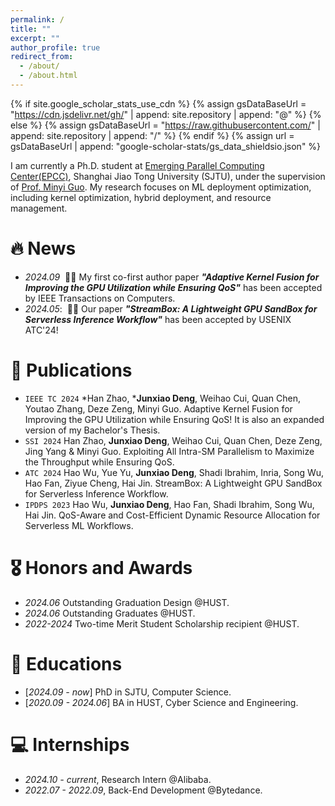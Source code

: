 ```yaml
---
permalink: /
title: ""
excerpt: ""
author_profile: true
redirect_from: 
  - /about/
  - /about.html
---
```


{% if site.google_scholar_stats_use_cdn %}
{% assign gsDataBaseUrl = "https://cdn.jsdelivr.net/gh/" | append: site.repository | append: "@" %}
{% else %}
{% assign gsDataBaseUrl = "https://raw.githubusercontent.com/" | append: site.repository | append: "/" %}
{% endif %}
{% assign url = gsDataBaseUrl | append: "google-scholar-stats/gs_data_shieldsio.json" %}

<span class='anchor' id='about-me'></span>

I am currently a Ph.D. student at [Emerging Parallel Computing Center(EPCC)](http://epcc.sjtu.edu.cn/), Shanghai Jiao Tong University (SJTU), under the supervision of [Prof. Minyi Guo](https://cs.sjtu.edu.cn/~guo-my/). My research focuses on ML deployment optimization, including kernel optimization, hybrid deployment, and resource management.

<!-- My research interest includes neural machine translation and computer vision. I have published more than 100 papers at the top international AI conferences with total <a href='https://scholar.google.com/citations?user=6ZLEQ04AAAAJ'>google scholar citations <strong><span id='total_cit'>260000+</span></strong></a> (You can also use google scholar badge <a href='https://scholar.google.com/citations?user=6ZLEQ04AAAAJ'><img src="https://img.shields.io/endpoint?url={{ url | url_encode }}&logo=Google%20Scholar&labelColor=f6f6f6&color=9cf&style=flat&label=citations"></a>). -->


# 🔥 News
- *2024.09* &nbsp;🎉🎉 My first co-first author paper ***"Adaptive Kernel Fusion for Improving the GPU Utilization while Ensuring QoS"*** has been accepted by IEEE Transactions on Computers.
- *2024.05*: &nbsp;🎉🎉 Our paper ***"StreamBox: A Lightweight GPU SandBox for Serverless Inference Workflow"*** has been accepted by USENIX ATC'24!

# 📝 Publications 
- `IEEE TC 2024` \*Han Zhao, \***Junxiao Deng**, Weihao Cui, Quan Chen, Youtao Zhang, Deze Zeng, Minyi Guo. Adaptive Kernel Fusion for Improving the GPU Utilization while Ensuring QoS! It is also an expanded version of my Bachelor's Thesis.
- `SSI 2024` Han Zhao, **Junxiao Deng**, Weihao Cui, Quan Chen, Deze Zeng, Jing Yang & Minyi Guo. Exploiting All Intra-SM Parallelism to Maximize the Throughput while Ensuring QoS.
- `ATC 2024` Hao Wu, Yue Yu, **Junxiao Deng**, Shadi Ibrahim, Inria, Song Wu, Hao Fan, Ziyue Cheng, Hai Jin. StreamBox: A Lightweight GPU SandBox for Serverless Inference Workflow.
- `IPDPS 2023` Hao Wu, **Junxiao Deng**, Hao Fan, Shadi Ibrahim, Song Wu, Hai Jin. QoS-Aware and Cost-Efficient Dynamic Resource Allocation for Serverless ML Workflows.

# 🎖 Honors and Awards
- *2024.06* Outstanding Graduation Design @HUST.
- *2024.06* Outstanding Graduates @HUST.
- *2022-2024* Two-time Merit Student Scholarship recipient @HUST.

# 📖 Educations
- [*2024.09 - now*] PhD in SJTU, Computer Science. 
- [*2020.09 - 2024.06*] BA in HUST, Cyber Science and Engineering. 

<!-- # 💬 Invited Talks
- *2021.06*, Lorem ipsum dolor sit amet, consectetur adipiscing elit. Vivamus ornare aliquet ipsum, ac tempus justo dapibus sit amet. 
- *2021.03*, Lorem ipsum dolor sit amet, consectetur adipiscing elit. Vivamus ornare aliquet ipsum, ac tempus justo dapibus sit amet.  \| [\[video\]](https://github.com/) -->

# 💻 Internships
- *2024.10 - current*, Research Intern @Alibaba.
- *2022.07 - 2022.09*, Back-End Development @Bytedance.